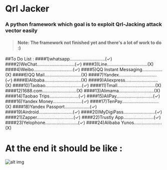 # Qrl Jacker
### A python framework which goal is to exploit Qrl-Jacking attack vector easily

> #### Note: The framework not finished yet and there's a lot of work to do :)

##To Do List :
####1)whatsapp............................(✓)
####2)WeChat..............................(✓)
####3)Line................................(X)
####4)Weibo...............................(✓)
####5)QQ Instant Messaging................(X)
####6)QQ Mail.............................(X)
####7)Yandex..............................(✓)
####8)Alibaba.............................(X)
####9)Aliexpress..........................(X)
####10)Taobao.............................(✓)
####11)Tmall..............................(X)
####12)1688.com...........................(X)
####13)Alimama............................(X)
####14)Taobao Trips.......................(✓)
####15)AliPay.............................(✓)
####16)Yandex Money.......................(✓)
####17)TenPay.............................(X)
####18)Yandex Passport....................(✓)
####19)Airdroid...........................(✓)
####20)MyDigiPass.........................(✓)
####21)Zapper.............................(✓)
####22)Trustly App........................(✓)
####23)Yelophone..........................(✓)
####24)Alibaba Yunos......................(X)

# At the end it should be like :
![alt img](https://github.com/OWASP/QRLJacking/blob/master/QrlJacking-Framework/ScreenShot.PNG)

